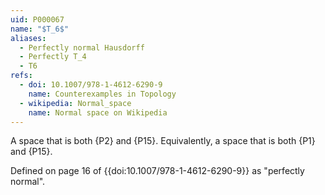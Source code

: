 ```yaml
---
uid: P000067
name: "$T_6$"
aliases:
  - Perfectly normal Hausdorff
  - Perfectly T_4
  - T6
refs:
  - doi: 10.1007/978-1-4612-6290-9
    name: Counterexamples in Topology
  - wikipedia: Normal_space
    name: Normal space on Wikipedia
---
```


A space that is both {P2} and {P15}. Equivalently, a space that is both {P1} and {P15}.

Defined on page 16 of {{doi:10.1007/978-1-4612-6290-9}} as "perfectly normal".

